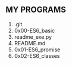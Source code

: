 ## MY PROGRAMS

1. .git
2. 0x00-ES6_basic
3. readme_exe.py
4. README.md
5. 0x01-ES6_promise
6. 0x02-ES6_classes
